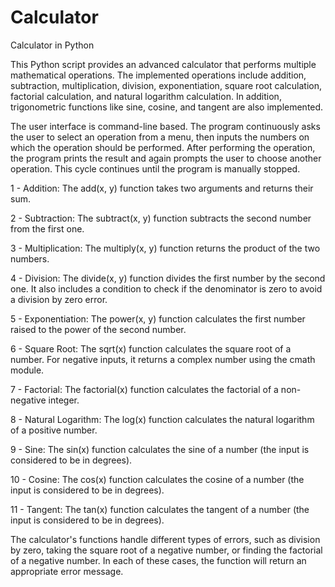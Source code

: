 # Calculator
Calculator in Python


This Python script provides an advanced calculator that performs multiple mathematical operations. The implemented operations include addition, subtraction, multiplication, division, exponentiation, square root calculation, factorial calculation, and natural logarithm calculation. In addition, trigonometric functions like sine, cosine, and tangent are also implemented.


The user interface is command-line based. The program continuously asks the user to select an operation from a menu, then inputs the numbers on which the operation should be performed. After performing the operation, the program prints the result and again prompts the user to choose another operation. This cycle continues until the program is manually stopped.


1 - Addition: The add(x, y) function takes two arguments and returns their sum.

2 - Subtraction: The subtract(x, y) function subtracts the second number from the first one.

3 - Multiplication: The multiply(x, y) function returns the product of the two numbers.

4 - Division: The divide(x, y) function divides the first number by the second one. It also includes a condition to check if the denominator is zero to avoid a division by zero error.

5 - Exponentiation: The power(x, y) function calculates the first number raised to the power of the second number.

6 - Square Root: The sqrt(x) function calculates the square root of a number. For negative inputs, it returns a complex number using the cmath module.

7 - Factorial: The factorial(x) function calculates the factorial of a non-negative integer.

8 - Natural Logarithm: The log(x) function calculates the natural logarithm of a positive number.

9 - Sine: The sin(x) function calculates the sine of a number (the input is considered to be in degrees).

10 - Cosine: The cos(x) function calculates the cosine of a number (the input is considered to be in degrees).

11 - Tangent: The tan(x) function calculates the tangent of a number (the input is considered to be in degrees).


The calculator's functions handle different types of errors, such as division by zero, taking the square root of a negative number, or finding the factorial of a negative number. In each of these cases, the function will return an appropriate error message.
